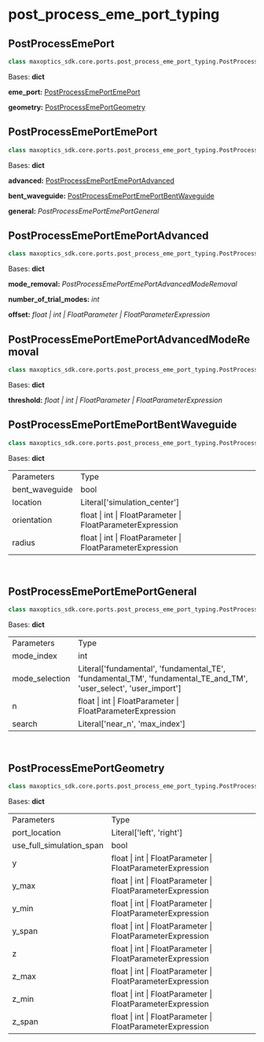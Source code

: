 # post_process_eme_port_typing



<span id='PostProcessEmePort'></span>

## PostProcessEmePort
```py
class maxoptics_sdk.core.ports.post_process_eme_port_typing.PostProcessEmePort(*args, **kwargs)
```
Bases: **dict**

**eme_port:** [PostProcessEmePortEmePort](#PostProcessEmePortEmePort)

**geometry:** [PostProcessEmePortGeometry](#PostProcessEmePortGeometry)


<span id='PostProcessEmePortEmePort'></span>

## PostProcessEmePortEmePort
```py 
class maxoptics_sdk.core.ports.post_process_eme_port_typing.PostProcessEmePortEmePort(*args, **kwargs)
```
Bases: **dict**

**advanced:** [PostProcessEmePortEmePortAdvanced](#PostProcessEmePortEmePortAdvanced)

**bent_waveguide:** [PostProcessEmePortEmePortBentWaveguide](#PostProcessEmePortEmePortBentWaveguide)

**general:** *PostProcessEmePortEmePortGeneral*


<span id='PostProcessEmePortEmePortAdvanced'></span>

## PostProcessEmePortEmePortAdvanced
```py
class maxoptics_sdk.core.ports.post_process_eme_port_typing.PostProcessEmePortEmePortAdvanced(*args, **kwargs)
```
Bases: **dict**

**mode_removal:** *PostProcessEmePortEmePortAdvancedModeRemoval*

**number_of_trial_modes:** *int*

**offset:** *float | int | FloatParameter | FloatParameterExpression*


<span id='PostProcessEmePortEmePortAdvancedModeRemoval'></span>

## PostProcessEmePortEmePortAdvancedModeRemoval
```py
class maxoptics_sdk.core.ports.post_process_eme_port_typing.PostProcessEmePortEmePortAdvancedModeRemoval(*args, **kwargs)
```
Bases: **dict**

**threshold:** *float | int | FloatParameter | FloatParameterExpression*


<span id='PostProcessEmePortEmePortBentWaveguide'></span>

## PostProcessEmePortEmePortBentWaveguide
```py
class maxoptics_sdk.core.ports.post_process_eme_port_typing.PostProcessEmePortEmePortBentWaveguide(*args, **kwargs)
```
Bases: **dict**

<table class="custom-table">
  <tr>
    <td class="typeface">Parameters</td>
    <td class="typeface">Type</td>
  </tr>

  <tr>
    <td class="first-column">bent_waveguide</td>
    <td class="second-column">bool</td>
  </tr>
  <tr>
    <td>location</td>
    <td>Literal['simulation_center']</td>
  </tr>
  <tr>
    <td>orientation</td>
    <td>float | int | FloatParameter | FloatParameterExpression</td>
  </tr>
  <tr>
    <td>radius</td>
    <td>float | int | FloatParameter | FloatParameterExpression</td>
  </tr>
</table>
<br/>


<span id='## PostProcessEmePortEmePortGeneral
'></span>

## PostProcessEmePortEmePortGeneral
```py
class maxoptics_sdk.core.ports.post_process_eme_port_typing.PostProcessEmePortEmePortGeneral(*args, **kwargs)
```
Bases: **dict**

<table class="custom-table">
  <tr>
    <td class="typeface">Parameters</td>
    <td class="typeface">Type</td>
  </tr>
  <tr>
    <td class="first-column">mode_index</td>
    <td class="second-column">int</td>
  </tr>
  <tr>
    <td>mode_selection</td>
    <td>Literal['fundamental', 'fundamental_TE', 'fundamental_TM', 'fundamental_TE_and_TM', 'user_select', 'user_import']</td>
  </tr>
  <tr>
    <td>n</td>
    <td>float | int | FloatParameter | FloatParameterExpression</td>
  </tr>
  <tr>
    <td>search</td>
    <td>Literal['near_n', 'max_index']</td>
  </tr>
</table>
<br/>


<span id='PostProcessEmePortGeometry'></span>

## PostProcessEmePortGeometry
``` py
class maxoptics_sdk.core.ports.post_process_eme_port_typing.PostProcessEmePortGeometry(*args, **kwargs)
```
Bases: **dict**

<table class="custom-table">
  <tr>
    <td class="typeface">Parameters</td>
    <td class="typeface">Type</td>
  </tr>
  
  <tr>
    <td class="first-column">port_location</td>
    <td class="second-column">Literal['left', 'right']</td>
  </tr>
  <tr>
    <td>use_full_simulation_span</td>
    <td>bool</td>
  </tr>
  <tr>
    <td>y</td>
    <td>float | int | FloatParameter | FloatParameterExpression</td>
  </tr>
  <tr>
    <td>y_max</td>
    <td>float | int | FloatParameter | FloatParameterExpression</td>
  </tr>
  <tr>
    <td>y_min</td>
    <td>float | int | FloatParameter | FloatParameterExpression</td>
  </tr>
  <tr>
    <td>y_span</td>
    <td>float | int | FloatParameter | FloatParameterExpression</td>
  </tr>
  <tr>
    <td>z</td>
    <td>float | int | FloatParameter | FloatParameterExpression</td>
  </tr>
  <tr>
    <td>z_max</td>
    <td>float | int | FloatParameter | FloatParameterExpression</td>
  </tr>
  <tr>
    <td>z_min</td>
    <td>float | int | FloatParameter | FloatParameterExpression</td>
  </tr>
  <tr>
    <td>z_span</td>
    <td>float | int | FloatParameter | FloatParameterExpression</td>
  </tr>
</table>